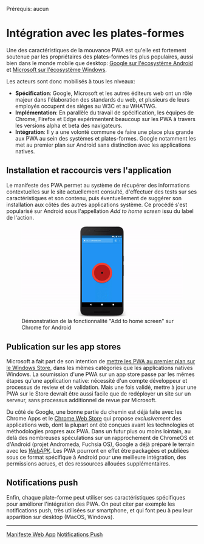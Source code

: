 <span class="requirements">Prérequis: aucun</span>

Intégration avec les plates-formes
==================================

Une des caractéristiques de la mouvance PWA est qu'elle est fortement soutenue par les propriétaires des plates-formes les plus populaires, aussi bien dans le monde mobile que desktop: [Google sur l'écosystème Android](https://www.nextinpact.com/news/103152-chrome-57-beta-veut-propulser-progressive-web-apps-au-premier-plan-sur-android.htm) et [Microsoft sur l'écosystème Windows](https://blogs.windows.com/msedgedev/2016/07/08/the-progress-of-web-apps/#zl4jYkfdeKsPjZRQ.97).

Les acteurs sont donc mobilisés à tous les niveaux:
 - **Spécification**: Google, Microsoft et les autres éditeurs web ont un rôle majeur dans l'élaboration des standards du web, et plusieurs de leurs employés occupent des sièges au W3C et au WHATWG.
 - **Implémentation**: En parallèle du travail de spécification, les équipes de Chrome, Firefox et Edge expérimentent beaucoup sur les PWA à travers les versions alpha et beta des navigateurs.
 - **Intégration**: Il y a une volonté commune de faire une place plus grande aux PWA au sein des systèmes et plates-formes. Google notamment les met au premier plan sur Android sans distinction avec les applications natives. 
 
 ## Installation et raccourcis vers l'application
 
 Le manifeste des PWA permet au système de récupérer des informations contextuelles sur le site actuellement consulté, d'effectuer des tests sur ses caractéristiques et son contenu, puis éventuellement de suggérer son installation aux côtés des autres applications système. Ce procédé s'est popularisé sur Android sous l'appellation *Add to home screen* issu du label de l'action.
  
  <figure>
     <img src="static/assets/add-to-home-screen.gif"
          alt="Démo Add to home screen sur Android" />
      <figcaption>Démonstration de la fonctionnalité "Add to home screen" sur Chrome for Android</figcaption>
  </figure>    

## Publication sur les app stores

Microsoft a fait part de son intention de [mettre les PWA au premier plan sur le Windows Store](https://blogs.windows.com/msedgedev/2016/07/08/the-progress-of-web-apps/#zl4jYkfdeKsPjZRQ.97), dans les mêmes catégories que les applications natives Windows. La soumission d'une PWA sur un app store passe par les mêmes étapes qu'une application native: nécessité d'un compte développeur et processus de review et de validation. Mais une fois validé, mettre à jour une PWA sur le Store devrait être aussi facile que de redéployer un site sur un serveur, sans processus additionnel de revue par Microsoft.

Du côté de Google, une bonne partie du chemin est déjà faite avec les Chrome Apps et le [Chrome Web Store](https://chrome.google.com/webstore/) qui propose *exclusivement* des applications web, dont la plupart ont été conçues avant les technologies et méthodologies propres aux PWA. Dans un futur plus ou moins lointain, au delà des nombreuses spéculations sur un rapprochement de ChromeOS et d'Android (projet Andromeda, Fuchsia OS), Google a déjà préparé le terrain avec les [*WebAPK*](https://www.xda-developers.com/deeply-integrated-progressive-web-apps-are-already-live-for-chrome-on-android/). Les PWA pourront en effet être packagées et publiées sous ce format spécifique à Android pour une meilleure intégration, des permissions acrues, et des ressources allouées supplémentaires.

## Notifications push

Enfin, chaque plate-forme peut utiliser ses caractéristiques spécifiques pour améliorer l'intégration des PWA. On peut citer par exemple les notifications push, très utilisées sur smartphone, et qui font peu à peu leur apparition sur desktop (MacOS, Windows).

-------------------------------------------
[Manifeste Web App](#/pages/manifest)
[Notifications Push](#/pages/push-notifications)
